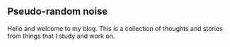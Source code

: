 ## Pseudo-random noise

Hello and welcome to my blog. This is a collection of thoughts and stories from things that I study and work on.

